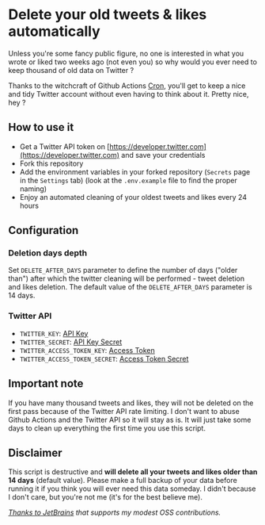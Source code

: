 # Delete your old tweets & likes automatically

Unless you're some fancy public figure, no one is interested in what you wrote or liked two weeks ago (not even you) so why would you ever need to keep thousand of old data on Twitter ?

Thanks to the witchcraft of Github Actions [Cron](https://en.wikipedia.org/wiki/Cron), you'll get to keep a nice and tidy Twitter account without even having to think about it. Pretty nice, hey ?

## How to use it

- Get a Twitter API token on [https://developer.twitter.com](https://developer.twitter.com) and save your credentials
- Fork this repository
- Add the environment variables in your forked repository (`Secrets` page in the `Settings` tab) (look at the `.env.example` file to find the proper naming)
- Enjoy an automated cleaning of your oldest tweets and likes every 24 hours

## Configuration

### Deletion days depth

Set `DELETE_AFTER_DAYS` parameter to define the number of days ("older than") after which the twitter cleaning will be performed - tweet deletion and likes deletion. The default value of the `DELETE_AFTER_DAYS` parameter is 14 days.

### Twitter API

- `TWITTER_KEY`: [API Key](https://developer.twitter.com/en/portal/register/keys)
- `TWITTER_SECRET`: [API Key Secret](https://developer.twitter.com/en/portal/register/keys)
- `TWITTER_ACCESS_TOKEN_KEY`: [Access Token](https://developer.twitter.com/en/portal/dashboard)
- `TWITTER_ACCESS_TOKEN_SECRET`: [Access Token Secret](https://developer.twitter.com/en/portal/dashboard)

## Important note

If you have many thousand tweets and likes, they will not be deleted on the first pass because of the Twitter API rate limiting. I don't want to abuse Github Actions and the Twitter API so it will stay as is. It will just take some days to clean up everything the first time you use this script.

## Disclaimer

This script is destructive and **will delete all your tweets and likes older than 14 days** (default value). Please make a full backup of your data before running it if you think you will ever need this data someday. I didn't because I don't care, but you're not me (it's for the best believe me).

*[Thanks to JetBrains](https://www.jetbrains.com/?from=Amazon%20Alternatives) that supports my modest OSS contributions.*
